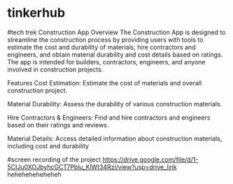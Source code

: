 # tinkerhub
#tech trek
Construction App
Overview
The Construction App is designed to streamline the construction process by providing users with tools to estimate the cost and durability of materials, hire contractors and engineers, and obtain material durability and cost details based on ratings. The app is intended for builders, contractors, engineers, and anyone involved in construction projects.

Features
Cost Estimation: Estimate the cost of materials and overall construction project.

Material Durability: Assess the durability of various construction materials.

Hire Contractors & Engineers: Find and hire contractors and engineers based on their ratings and reviews.

Material Details: Access detailed information about construction materials, including cost and durability

#screen recording of the project
https://drive.google.com/file/d/1-5CIJu0XOJbyhcGCT7Pblu_KlWt34Rzi/view?usp=drive_link
heheheheheheheh
